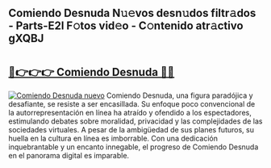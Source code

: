## Comiendo Desnuda N𝚞𝚎vos desn𝚞dos filtr𝚊dos - Parts-E2l F𝚘tos vid𝚎o - C𝚘ntenido atr𝚊ctivo gXQBJ

# <h2><a href="http://mb7t6yi.tromn.icu/?c=Comiendo+Desnuda">🔗👉👉👉 Comiendo Desnuda 🔗🔗</a></h2>

[![Comiendo Desnuda nuevo](https://i.imgur.com/pEAQMta.gif)](http://mb7t6yi.tromn.icu/?c=Comiendo+Desnuda)
Comiendo Desnuda, una figura paradójica y desafiante, se resiste a ser encasillada. Su enfoque poco convencional de la autorrepresentación en línea ha atraído y ofendido a los espectadores, estimulando debates sobre moralidad, privacidad y las complejidades de las sociedades virtuales. A pesar de la ambigüedad de sus planes futuros, su huella en la cultura en línea es imborrable. Con una dedicación inquebrantable y un encanto innegable, el progreso de Comiendo Desnuda en el panorama digital es imparable.
